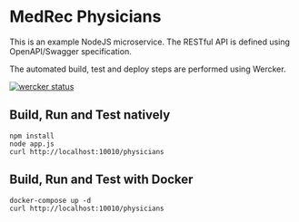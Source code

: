 # MedRec Physicians

This is an example NodeJS microservice. 
The RESTful API is defined using OpenAPI/Swagger specification.

The automated build, test and deploy steps are performed using Wercker.

[![wercker status](https://app.wercker.com/status/2689b7a8a0209ac46624e6748a172ab5/s/master "wercker status")](https://app.wercker.com/project/byKey/2689b7a8a0209ac46624e6748a172ab5)

## Build, Run and Test natively

```
npm install
node app.js
curl http://localhost:10010/physicians
```

## Build, Run and Test with Docker

```
docker-compose up -d
curl http://localhost:10010/physicians
```
